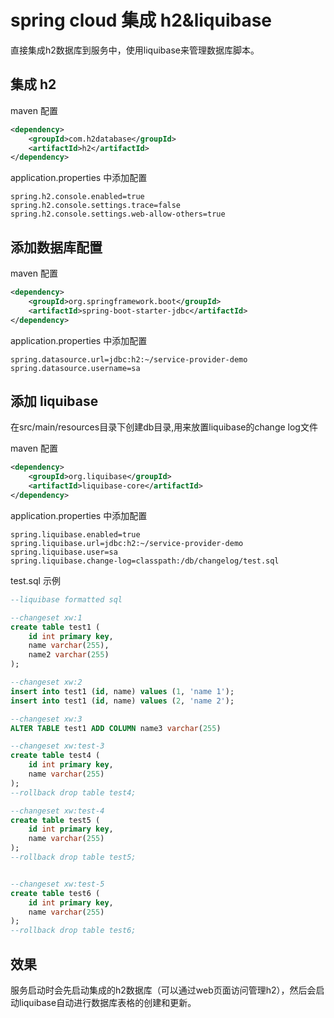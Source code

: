 # spring cloud 集成 h2&liquibase

直接集成h2数据库到服务中，使用liquibase来管理数据库脚本。

## 集成 h2

maven 配置

```xml
<dependency>
    <groupId>com.h2database</groupId>
    <artifactId>h2</artifactId>
</dependency>
```

application.properties 中添加配置

```properties
spring.h2.console.enabled=true
spring.h2.console.settings.trace=false
spring.h2.console.settings.web-allow-others=true
```

## 添加数据库配置

maven 配置

```xml
<dependency>
    <groupId>org.springframework.boot</groupId>
    <artifactId>spring-boot-starter-jdbc</artifactId>
</dependency>
```

application.properties 中添加配置

```properties
spring.datasource.url=jdbc:h2:~/service-provider-demo
spring.datasource.username=sa
```

## 添加 liquibase

在src/main/resources目录下创建db目录,用来放置liquibase的change log文件

maven 配置

```xml
<dependency>
    <groupId>org.liquibase</groupId>
    <artifactId>liquibase-core</artifactId>
</dependency>
```

application.properties 中添加配置

```properties
spring.liquibase.enabled=true
spring.liquibase.url=jdbc:h2:~/service-provider-demo
spring.liquibase.user=sa
spring.liquibase.change-log=classpath:/db/changelog/test.sql
```

test.sql 示例

```sql
--liquibase formatted sql

--changeset xw:1
create table test1 (
    id int primary key,
    name varchar(255),
    name2 varchar(255)
);

--changeset xw:2
insert into test1 (id, name) values (1, 'name 1');
insert into test1 (id, name) values (2, 'name 2');

--changeset xw:3
ALTER TABLE test1 ADD COLUMN name3 varchar(255)

--changeset xw:test-3
create table test4 (
    id int primary key,
    name varchar(255)
);
--rollback drop table test4;

--changeset xw:test-4
create table test5 (
    id int primary key,
    name varchar(255)
);
--rollback drop table test5;


--changeset xw:test-5
create table test6 (
    id int primary key,
    name varchar(255)
);
--rollback drop table test6;
```

## 效果

服务启动时会先启动集成的h2数据库（可以通过web页面访问管理h2），然后会启动liquibase自动进行数据库表格的创建和更新。

